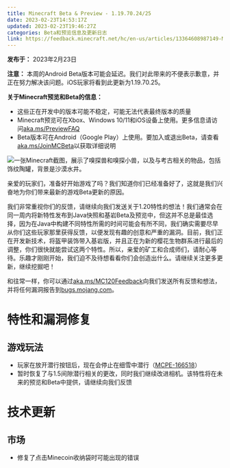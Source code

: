 ```yaml
---
title: Minecraft Beta & Preview - 1.19.70.24/25
date: 2023-02-23T14:53:17Z
updated: 2023-02-23T19:46:27Z
categories: Beta和预览信息及更新日志
link: https://feedback.minecraft.net/hc/en-us/articles/13364608987149-Minecraft-Beta-Preview-1-19-70-24-25
---
```


**发布于：** 2023年2月23日

**注意：** 本周的Android Beta版本可能会延迟。我们对此带来的不便表示歉意，并正在努力解决该问题。iOS玩家将看到此更新为1.19.70.25。

**关于Minecraft预览和Beta的信息：**

- 这些正在开发中的版本可能不稳定，可能无法代表最终版本的质量
- Minecraft预览可在Xbox、Windows 10/11和iOS设备上使用。更多信息请访问[aka.ms/PreviewFAQ](http://aka.ms/PreviewFAQ)
- Beta版本可在Android（Google Play）上使用。要加入或退出Beta，请查看[aka.ms/JoinMCBeta](https://aka.ms/JoinMCBeta)以获取详细说明

![一张Minecraft截图，展示了嗅探兽和嗅探小兽，以及与考古相关的物品，包括饰纹陶罐，背景是沙漠水井。](https://feedback.minecraft.net/hc/article_attachments/13364558088717)

亲爱的玩家们，准备好开始游戏了吗？我们知道你们已经准备好了，这就是我们兴奋地为你们带来最新的游戏Beta更新的原因。

我们非常重视你们的反馈，请继续向我们发送关于1.20特性的想法！我们通常会在同一周内将新特性发布到Java快照和基岩Beta及预览中，但这并不总是最佳选择，因为在Java中构建不同特性所需的时间可能会有所不同，我们确实需要尽早从你们这些玩家那里获得反馈，以便发现有趣的创意和严重的漏洞。目前，我们正在开发新技术，将盔甲装饰带入基岩版，并且正在为新的樱花生物群系进行最后的调整，你们很快就能尝试这两个特性。所以，亲爱的矿工和合成师们，请耐心等待。乐趣才刚刚开始，我们迫不及待想看看你们会创造出什么。请继续关注更多更新，继续挖掘吧！

和往常一样，你可以通过[aka.ms/MC120Feedback](https://aka.ms/MC120Feedback)向我们发送所有反馈和想法，并将任何漏洞报告到[bugs.mojang.com](https://bugs.mojang.com/)。

# **特性和漏洞修复**

## **游戏玩法**

- 玩家在放开潜行按钮后，现在会停止在细雪中潜行（[MCPE-166518](https://bugs.mojang.com/browse/MCPE-166518 "https://bugs.mojang.com/browse/MCPE-166518")）
- 暂时恢复了与1.5间隙潜行相关的更改，同时我们继续改进相机。该特性将在未来的预览和Beta中提供，请继续向我们反馈

# **技术更新**

## **市场**

- 修复了点击Minecoin收纳袋时可能出现的错误